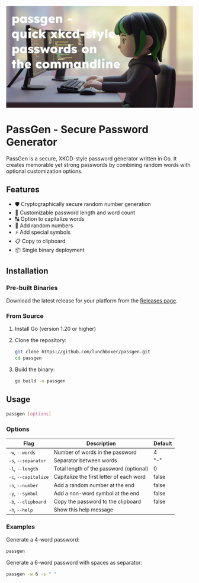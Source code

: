 ![PassGen Banner](./passgen-programmer-banner.webp)
# PassGen - Secure Password Generator

PassGen is a secure, XKCD-style password generator written in Go. It creates memorable yet strong passwords by combining random words with optional customization options.

## Features

- 🛡️ Cryptographically secure random number generation
- 📏 Customizable password length and word count
- 🔠 Option to capitalize words
- 🔢 Add random numbers
- ⚡ Add special symbols
- 📋 Copy to clipboard
- 📦 Single binary deployment

## Installation

### Pre-built Binaries

Download the latest release for your platform from the [Releases page](https://github.com/lunchboxer/passgen/releases).

### From Source

1. Install Go (version 1.20 or higher)
2. Clone the repository:

   ```bash
   git clone https://github.com/lunchboxer/passgen.git
   cd passgen
   ```
3. Build the binary:
   ```bash
   go build -o passgen
   ```

## Usage

```bash
passgen [options]
```

### Options

| Flag         | Description                                      | Default |
|--------------|--------------------------------------------------|---------|
| `-w`, `--words`      | Number of words in the password                 | 4       |
| `-s`, `--separator`  | Separator between words                         | "-"     |
| `-l`, `--length`     | Total length of the password (optional)         | 0       |
| `-c`, `--capitalize` | Capitalize the first letter of each word        | false   |
| `-n`, `--number`     | Add a random number at the end                  | false   |
| `-y`, `--symbol`     | Add a non-word symbol at the end                | false   |
| `-b`, `--clipboard`  | Copy the password to the clipboard              | false   |
| `-h`, `--help`       | Show this help message                          |         |

### Examples

Generate a 4-word password:
```bash
passgen
```

Generate a 6-word password with spaces as separator:
```bash
passgen -w 6 -s " "

